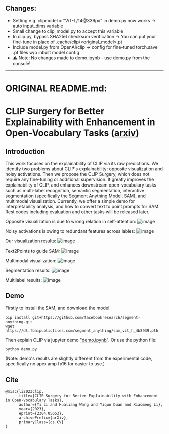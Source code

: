 ## Changes:

- Setting e.g. clipmodel = "ViT-L/14@336px" in demo.py now works -> auto input_dims variable
- Small change to clip_model.py to accept this variable
- In clip.py, bypass SHA256 checksum verification -> You can put your fine-tune in place of .cache/clip/<original_model>.pt
- Include model.py from OpenAI/clip -> config for fine-tuned torch.save .pt files w/o inbuilt model config
- ⚠️ Note: No changes made to demo.ipynb - use demo.py from the console!

------------

# ORIGINAL README.md:
# CLIP Surgery for Better Explainability with Enhancement in Open-Vocabulary Tasks ([arxiv](https://arxiv.org/abs/2304.05653))

## Introduction

This work focuses on the explainability of CLIP via its raw predictions. We identify two problems about CLIP's explainability: opposite visualization and noisy activations. Then we propose the CLIP Surgery, which does not require any fine-tuning or additional supervision. It greatly improves the explainability of CLIP, and enhances downstream open-vocabulary tasks such as multi-label recognition, semantic segmentation, interactive segmentation (specifically the Segment Anything Model, SAM), and multimodal visualization. Currently, we offer a simple demo for interpretability analysis, and how to convert text to point prompts for SAM. Rest codes including evaluation and other tasks will be released later.

Opposite visualization is due to wrong relation in self-attention:
![image](figs/fig1.jpg)

Noisy activations is owing to redundant features across lables:
![image](figs/fig2.jpg)

Our visualization results:
![image](figs/fig3.jpg)

Text2Points to guide SAM:
![image](figs/fig4.jpg)

Multimodal visualization:
![image](figs/fig5.jpg)

Segmentation results:
![image](figs/fig6.jpg)

Multilabel results:
![image](figs/fig7.jpg)

## Demo

Firstly to install the SAM, and download the model
```
pip install git+https://github.com/facebookresearch/segment-anything.git
wget https://dl.fbaipublicfiles.com/segment_anything/sam_vit_h_4b8939.pth
```

Then explain CLIP via jupyter demo ["demo.ipynb"](https://github.com/xmed-lab/CLIP_Surgery/blob/master/demo.ipynb).
Or use the python file:
```
python demo.py
```
(Note: demo's results are slightly different from the experimental code, specifically no apex amp fp16 for easier to use.)

## Cite
```
@misc{li2023clip,
      title={CLIP Surgery for Better Explainability with Enhancement in Open-Vocabulary Tasks}, 
      author={Yi Li and Hualiang Wang and Yiqun Duan and Xiaomeng Li},
      year={2023},
      eprint={2304.05653},
      archivePrefix={arXiv},
      primaryClass={cs.CV}
}
```
